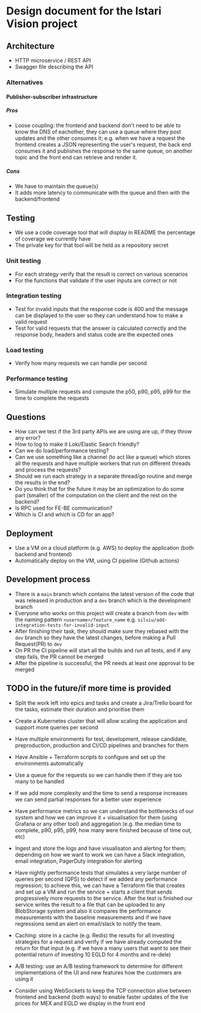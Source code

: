 # Design document for the Istari Vision project

## Architecture

- HTTP microservice / REST API
- Swagger file describing the API

### Alternatives

#### Publisher-subscriber infrastructure

##### Pros

- Loose coupling: the frontend and backend don't need to be able to know the DNS of eachother, they can use a queue
  where they post updates and the other consumes it; e.g. when we have a request the frontend creates a JSON
  representing the user's request, the back end consumes it and publishes the response to the same queue, on another
  topic and the front end can retrieve and render it.

##### Cons

- We have to maintain the queue(s)
- It adds more latency to communicate with the queue and then with the backend/frontend

## Testing

- We use a code coverage tool that will display in README the percentage of coverage we currently have
- The private key for that tool will be held as a repository secret

### Unit testing

- For each strategy verify that the result is correct on various scenarios
- For the functions that validate if the user inputs are correct or not

### Integration testing

- Test for invalid inputs that the response code is 400 and the message can be displayed to the user so they can
  understand how to make a valid request
- Test for valid requests that the answer is calculated correctly and the response body, headers and status code are the
  expected ones

### Load testing

- Verify how many requests we can handle per second

### Performance testing

- Simulate multiple requests and compute the p50, p90, p95, p99 for the time to complete the requests

## Questions

- How can we test if the 3rd party APIs we are using are up, if they throw any error?
- How to log to make it Loki/Elastic Search friendly?
- Can we do load/performance testing?
- Can we use something like a channel (to act like a queue) which stores all the requests and have multiple workers that
  run on different threads and process the requests?
- Should we run each strategy in a separate thread/go routine and merge the results in the end?
- Do you think that for the future it may be an optimization to do some part (smaller) of the computation on the client
  and the rest on the backend?
- Is RPC used for FE-BE communication?
- Which is CI and which is CD for an app?

## Deployment

- Use a VM on a cloud platform (e.g. AWS) to deploy the application (both backend and frontend)
- Automatically deploy on the VM, using CI pipeline (Github actions)

## Development process

- There is a `main` branch which contains the latest version of the code that was released in production and a `dev`
  branch which is the development branch
- Everyone who works on this project will create a branch from `dev` with the naming pattern `<username>/feature_name`
  e.g. `silviu/add-integration-tests-for-invalid-input`
- After finishing their task, they should make sure they rebased with the `dev` branch so they have the latest changes,
  before making a Pull Request(PR) to `dev`
- On PR the CI pipeline will start all the builds and run all tests, and if any step fails, the PR cannot be merged
- After the pipeline is successful, the PR needs at least one approval to be merged

## TODO in the future/if more time is provided

- Split the work left into epics and tasks and create a Jira/Trello board for the tasks, estimate their duration and
  prioritise them

- Create a Kubernetes cluster that will allow scaling the application and support more queries per second

- Have multiple environments for test, development, release candidate, preproduction, production and CI/CD pipelines and
  branches for them

- Have Ansible + Terraform scripts to configure and set up the environments automatically

- Use a queue for the requests so we can handle them if they are too many to be handled

- If we add more complexity and the time to send a response increases we can send partial responses for a better user
  experience

- Have performance metrics so we can understand the bottlenecks of our system and how we can improve it + visualisation
  for them (using Grafana or any other tool) and aggregation (e.g. the median time to complete, p90, p95, p99, how many
  were finished because of time out, etc)

- Ingest and store the logs and have visualisaton and alerting for them; depending on how we want to work we can have a
  Slack integration, email integration, PagerDuty integration for alerting

- Have nightly performance tests that simulates a very large number of queries per second (QPS) to detect if we added
  any performance regression; to achieve this, we can have a Terraform file that creates and set up a VM and run the
  service + starts a client that sends progressively more requests to the service. After the test is finished our
  service writes the result to a file that can be uploaded to any BlobStorage system and also it compares the
  performance measurements with the baseline measurements and if we have regressions send an alert on email/slack to
  notify the team.

- Caching: store in a cache (e.g. Redis) the results for all investing strategies for a request and verify if we have
  already computed the return for that input (e.g. if we have a many users that want to see their potential return of
  investing 10 EGLD for 4 months and re-dele)

- A/B testing: use an A/B testing framework to determine for different implementations of the UI and new features how
  the customers are using it

- Consider using WebSockets to keep the TCP connection alive between frontend and backend (both ways) to enable faster
  updates of the live prices for MEX and EGLD we display in the front end
